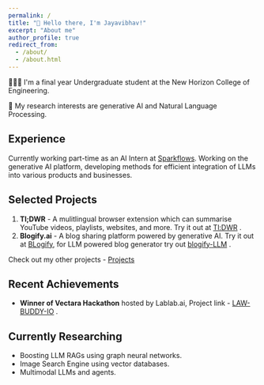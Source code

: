 ```yaml
---
permalink: /
title: "👋 Hello there, I'm Jayavibhav!"
excerpt: "About me"
author_profile: true
redirect_from: 
  - /about/
  - /about.html
---
```


👨🏻‍💻 I'm a final year Undergraduate student at the New Horizon College of Engineering.

🔬 My research interests are generative AI and Natural Language Processing.

## Experience

Currently working part-time as an AI Intern at [Sparkflows](https://sparkflows.io). Working on the generative AI platform, developing methods for efficient integration of LLMs into various products and businesses.

## Selected Projects

1) **Tl;DWR** - A mulitlingual browser extension which can summarise YouTube videos, playlists, websites, and more. Try it out at [Tl:DWR](https://chromewebstore.google.com/detail/tldwr/ddildclhomjgjkggmjjdaboebkmoogbn) .
2) **Blogify.ai** - A blog sharing platform powered by generative AI. Try it out at [BLogify](https://blogify-ai.netlify.app/), for LLM powered blog generator try out [blogify-LLM](https://blogify.streamlit.app/) .

Check out my other projects - [Projects](https://jayavibhavnk.github.io//projects/)

## Recent Achievements

- **Winner of Vectara Hackathon** hosted by Lablab.ai, Project link - [LAW-BUDDY-IO](https://lablab.ai/event/rag-llms-with-your-data/prometheus/law-io-buddy) .

## Currently Researching

- Boosting LLM RAGs using graph neural networks.
- Image Search Engine using vector databases.
- Multimodal LLMs and agents.
